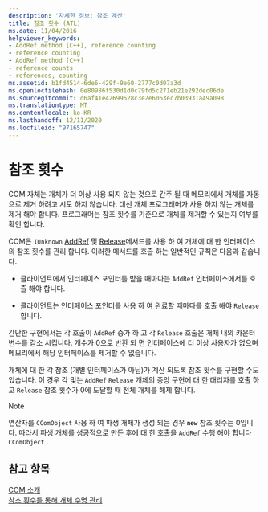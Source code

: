 ```yaml
---
description: '자세한 정보: 참조 계산'
title: 참조 횟수 (ATL)
ms.date: 11/04/2016
helpviewer_keywords:
- AddRef method [C++], reference counting
- reference counting
- AddRef method [C++]
- reference counts
- references, counting
ms.assetid: b1fd4514-6de6-429f-9e60-2777c0d07a3d
ms.openlocfilehash: 0e80986f530d1d0c79fd5c271eb21e292dec06de
ms.sourcegitcommit: d6af41e42699628c3e2e6063ec7b03931a49a098
ms.translationtype: MT
ms.contentlocale: ko-KR
ms.lasthandoff: 12/11/2020
ms.locfileid: "97165747"
---
```

# <a name="reference-counting"></a>참조 횟수

COM 자체는 개체가 더 이상 사용 되지 않는 것으로 간주 될 때 메모리에서 개체를 자동으로 제거 하려고 시도 하지 않습니다. 대신 개체 프로그래머가 사용 하지 않는 개체를 제거 해야 합니다. 프로그래머는 참조 횟수를 기준으로 개체를 제거할 수 있는지 여부를 확인 합니다.

COM은 `IUnknown` [AddRef](/windows/win32/api/unknwn/nf-unknwn-iunknown-addref) 및 [Release](/windows/win32/api/unknwn/nf-unknwn-iunknown-release)메서드를 사용 하 여 개체에 대 한 인터페이스의 참조 횟수를 관리 합니다. 이러한 메서드를 호출 하는 일반적인 규칙은 다음과 같습니다.

- 클라이언트에서 인터페이스 포인터를 받을 때마다는 `AddRef` 인터페이스에서를 호출 해야 합니다.

- 클라이언트는 인터페이스 포인터를 사용 하 여 완료할 때마다를 호출 해야 `Release` 합니다.

간단한 구현에서는 각 호출이 `AddRef` 증가 하 고 각 `Release` 호출은 개체 내의 카운터 변수를 감소 시킵니다. 개수가 0으로 반환 되 면 인터페이스에 더 이상 사용자가 없으며 메모리에서 해당 인터페이스를 제거할 수 없습니다.

개체에 대 한 각 참조 (개별 인터페이스가 아님)가 계산 되도록 참조 횟수를 구현할 수도 있습니다. 이 경우 각 및는 `AddRef` `Release` 개체의 중앙 구현에 대 한 대리자를 호출 하 고 `Release` 참조 횟수가 0에 도달할 때 전체 개체를 해제 합니다.

> [!NOTE]
> 연산자를 `CComObject` 사용 하 여 파생 개체가 생성 되는 경우 **`new`** 참조 횟수는 0입니다. 따라서 파생 개체를 성공적으로 만든 후에 대 한 호출을 `AddRef` 수행 해야 합니다 `CComObject` .

## <a name="see-also"></a>참고 항목

[COM 소개](../atl/introduction-to-com.md)<br/>
[참조 횟수를 통해 개체 수명 관리](/windows/win32/com/managing-object-lifetimes-through-reference-counting)
